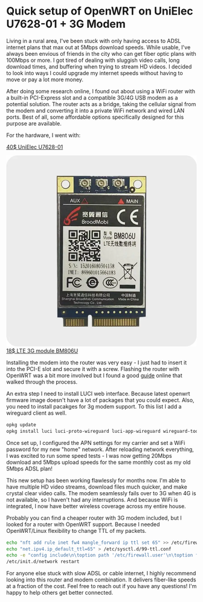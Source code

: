 # Quick setup of OpenWRT on UniElec U7628-01 + 3G Modem

Living in a rural area, I've been stuck with only having access to ADSL internet plans that max out at 5Mbps download speeds. While usable, I've always been envious of friends in the city who can get fiber optic plans with 100Mbps or more. I got tired of dealing with sluggish video calls, long download times, and buffering when trying to stream HD videos. I decided to look into ways I could upgrade my internet speeds without having to move or pay a lot more money.

After doing some research online, I found out about using a WiFi router with a built-in PCI-Express slot and a compatible 3G/4G USB modem as a potential solution. The router acts as a bridge, taking the cellular signal from the modem and converting it into a private WiFi network and wired LAN ports. Best of all, some affordable options specifically designed for this purpose are available.

For the hardware, I went with:

[40$ UniElec U7628-01](https://aliexpress.ru/item/32816981605.html?spm=a2g2w.orderdetail.0.0.41334aa6mFtUZ1&sku_id=64789943590)

![](2023-09-14-00-45-21.webp)
[18$ LTE 3G module BM806U](https://aliexpress.ru/item/1005003907236172.html?spm=a2g2w.orderdetail.0.0.7ce34aa6s8FTbg&sku_id=12000027436374057)


Installing the modem into the router was very easy - I just had to insert it into the PCI-E slot and secure it with a screw. Flashing the router with OpenWRT was a bit more involved but I found a good [guide](https://openwrt.org/toh/unielec/u7628-01) online that walked through the process.

An extra step I need to install LUCI web interface. Because latest openwrt firmware image doesn't have a lot of packages that you could expect. Also, you need to install pacakges for 3g modem support. To this list I add a wireguard client as well.

```bash
opkg update
opkg install luci luci-proto-wireguard luci-app-wireguard wireguard-tools kmod-usb-net-cdc-ether usb-modeswitch luci-proto-3g comgt kmod-usb-serial kmod-usb-serial-option kmod-usb-serial-wwan chat
```

Once set up, I configured the APN settings for my carrier and set a WiFi password for my new "home" network. After reloading network everything, I was excited to run some speed tests - I was now getting 20Mbps download and 5Mbps upload speeds for the same monthly cost as my old 5Mbps ADSL plan!

This new setup has been working flawlessly for months now. I'm able to have multiple HD video streams, download files much quicker, and make crystal clear video calls. The modem seamlessly fails over to 3G when 4G is not available, so I haven't had any interruptions. And because WiFi is integrated, I now have better wireless coverage across my entire house.

Probably you can find a cheaper router with 3G modem included, but I looked for a router with OpenWRT support. Because I needed OpenWRT/Linux flexibility to change TTL of my packets.

```bash
echo "nft add rule inet fw4 mangle_forward ip ttl set 65" >> /etc/firewall.user
echo "net.ipv4.ip_default_ttl=65" > /etc/sysctl.d/99-ttl.conf
echo -e "config include\n\toption path '/etc/firewall.user'\n\toption fw4_compatible '1'" >> /etc/config/firewall
/etc/init.d/network restart
```

For anyone else stuck with slow ADSL or cable internet, I highly recommend looking into this router and modem combination. It delivers fiber-like speeds at a fraction of the cost. Feel free to reach out if you have any questions! I'm happy to help others get better connected.
